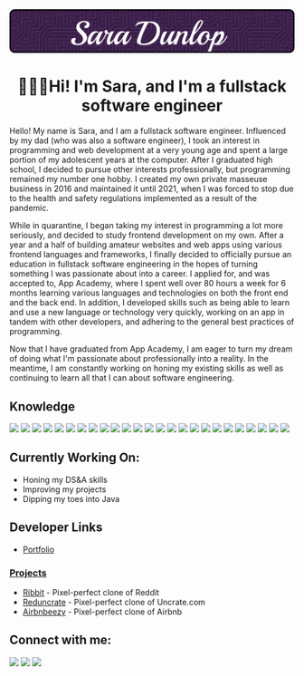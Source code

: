 <img src="https://github.com/Risclover/Risclover/blob/main/github-header-image%20(20).png" />
<h1 align="center">👩🏻‍💻Hi! I'm Sara, and I'm a fullstack software engineer</h1>
<p align="left">Hello! My name is Sara, and I am a fullstack software engineer. Influenced by my dad (who was also a software engineer), I took an interest in programming and web development at a very young age and spent a large portion of my adolescent years at the computer. After I graduated high school, I decided to pursue other interests professionally, but programming remained my number one hobby. I created my own private masseuse business in 2016 and maintained it until 2021, when I was forced to stop due to the health and safety regulations implemented as a result of the pandemic. 

While in quarantine, I began taking my interest in programming a lot more seriously, and decided to study frontend development on my own. After a year and a half of building amateur websites and web apps using various frontend languages and frameworks, I finally decided to officially pursue an education in fullstack software engineering in the hopes of turning something I was passionate about into a career. I applied for, and was accepted to, App Academy, where I spent well over 80 hours a week for 6 months learning various languages and technologies on both the front end and the back end. In addition, I developed skills such as being able to learn and use a new language or technology very quickly, working on an app in tandem with other developers, and adhering to the general best practices of programming.

Now that I have graduated from App Academy, I am eager to turn my dream of doing what I'm passionate about professionally into a reality. In the meantime, I am constantly working on honing my existing skills as well as continuing to learn all that I can about software engineering.</p>
<h2>Knowledge</h2>
<p align="left"><img src="https://img.shields.io/badge/html5-%23E34F26.svg?style=for-the-badge&logo=html5&logoColor=white" /> <img src="https://img.shields.io/badge/css3-%231572B6.svg?style=for-the-badge&logo=css3&logoColor=white" /> <img src="https://img.shields.io/badge/javascript-%23323330.svg?style=for-the-badge&logo=javascript&logoColor=%23F7DF1E" /> <img src="https://img.shields.io/badge/python-3670A0?style=for-the-badge&logo=python&logoColor=ffdd54" /> <img src="https://img.shields.io/badge/jquery-%230769AD.svg?style=for-the-badge&logo=jquery&logoColor=white" /> <img src="https://img.shields.io/badge/react-%2320232a.svg?style=for-the-badge&logo=react&logoColor=%2361DAFB" /> <img src="https://img.shields.io/badge/redux-%23593d88.svg?style=for-the-badge&logo=redux&logoColor=white" /> <img src="https://img.shields.io/badge/express.js-%23404d59.svg?style=for-the-badge&logo=express&logoColor=%2361DAFB" /> <img src="https://img.shields.io/badge/Sequelize-52B0E7?style=for-the-badge&logo=Sequelize&logoColor=white" /> <img src="https://img.shields.io/badge/flask-%23000.svg?style=for-the-badge&logo=flask&logoColor=white" /> <img src="https://img.shields.io/badge/mysql-%2300f.svg?style=for-the-badge&logo=mysql&logoColor=white" /> <img src="https://img.shields.io/badge/postgres-%23316192.svg?style=for-the-badge&logo=postgresql&logoColor=white" /> <img src="https://img.shields.io/badge/sqlite-%2307405e.svg?style=for-the-badge&logo=sqlite&logoColor=white" /> <img src="https://img.shields.io/badge/AWS-%23FF9900.svg?style=for-the-badge&logo=amazon-aws&logoColor=white" /> <img src="https://img.shields.io/badge/jinja-white.svg?style=for-the-badge&logo=jinja&logoColor=black" /> <img src="https://img.shields.io/badge/Socket.io-black?style=for-the-badge&logo=socket.io&badgeColor=010101" /> <img src="https://img.shields.io/badge/bootstrap-%23563D7C.svg?style=for-the-badge&logo=bootstrap&logoColor=white" /> <img src="https://img.shields.io/badge/git-%23F05033.svg?style=for-the-badge&logo=git&logoColor=white" /> <img src="https://img.shields.io/badge/node.js-6DA55F?style=for-the-badge&logo=node.js&logoColor=white" /> <img src="https://img.shields.io/badge/NPM-%23CB3837.svg?style=for-the-badge&logo=npm&logoColor=white" /> <img src="https://img.shields.io/badge/webpack-%238DD6F9.svg?style=for-the-badge&logo=webpack&logoColor=black" /> <img src="https://img.shields.io/badge/docker-%230db7ed.svg?style=for-the-badge&logo=docker&logoColor=white" /> <img src="https://img.shields.io/badge/github-%23121011.svg?style=for-the-badge&logo=github&logoColor=white" /> <img src="https://img.shields.io/badge/heroku-%23430098.svg?style=for-the-badge&logo=heroku&logoColor=white" /> <img src="https://img.shields.io/badge/Render-%46E3B7.svg?style=for-the-badge&logo=render&logoColor=white" /></p>

<h2>Currently Working On:</h2>
<ul>
  <li>Honing my DS&A skills</li>
  <li>Improving my projects</li>
  <li>Dipping my toes into Java</li>
 </ul>

<h2>Developer Links</h2>
<ul><li><a href="">Portfolio</li></ul>
<h3>Projects</h3>
<ul>
  <li><a href="https://github.com/Risclover/ribbit" target="_blank">Ribbit</a> - Pixel-perfect clone of Reddit</li>
  <li><a href="https://github.com/g-wn/uncrate-clone" target="_blank">Reduncrate</a> - Pixel-perfect clone of Uncrate.com</li>
  <li><a href="https://github.com/Risclover/airbnbeezy" target="_blank">Airbnbeezy</a> - Pixel-perfect clone of Airbnb</li>
</ul>

<h2 align="left">Connect with me:</h2>
<a href="https://www.linkedin.com/in/sara-dunlop" target="_blank"><img src="https://img.shields.io/badge/linkedin-%230077B5.svg?style=for-the-badge&logo=linkedin&logoColor=white" /></a> <a href="https://angel.co/u/sara-dunlop-1" target="_blank"><img src="https://img.shields.io/badge/AngelList-%23D4D4D4.svg?style=for-the-badge&logo=AngelList&logoColor=black" /></a> <a href="mailto:sara.dunlop.dev@gmail.com"><img src="https://img.shields.io/badge/Email-D14836?style=for-the-badge&logo=gmail&logoColor=white" /></a>
